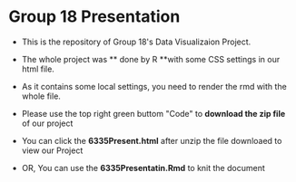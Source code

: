 # Group 18 Presentation

- This is the repository of Group 18's Data Visualizaion Project.

- The whole project was ** done by R **with some CSS settings in our html file.

- As it contains some local settings, you need to render the rmd with the whole file. 

- Please use the top right green buttom "Code" to **download the zip file** of our project

- You can click the **6335Present.html** after unzip the file downloaed to view our Project

- OR, You can use the **6335Presentatin.Rmd** to knit the document

